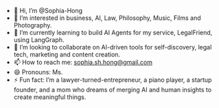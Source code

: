 - 👋 Hi, I’m @Sophia-Hong  
- 👀 I’m interested in business, AI, Law, Philosophy, Music, Films and Photography.  
- 🌱 I’m currently learning to build AI Agents for my service, LegalFriend, using LangGraph.
- 💞️ I’m looking to collaborate on AI-driven tools for self-discovery, legal tech, marketing and content creation.  
- 📫 How to reach me: sophia.sh.hong@gmail.com  
- 😄 Pronouns: Ms.  
- ⚡ Fun fact: I’m a lawyer-turned-entrepreneur, a piano player, a startup founder, and a mom who dreams of merging AI and human insights to create meaningful things.  

<!---
Sophia-Hong/Sophia-Hong is a ✨ special ✨ repository because its `README.md` (this file) appears on your GitHub profile.
You can click the Preview link to take a look at your changes.
--->
